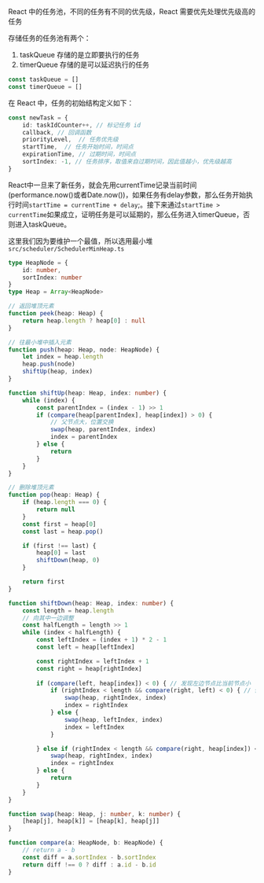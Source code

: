 
React 中的任务池，不同的任务有不同的优先级，React 需要优先处理优先级高的任务

存储任务的任务池有两个：
1. taskQueue 存储的是立即要执行的任务
2. timerQueue 存储的是可以延迟执行的任务

```ts
const taskQueue = []
const timerQueue = []
```

在 React 中，任务的初始结构定义如下：

```ts
const newTask = {
	id: taskIdCounter++, // 标记任务 id
	callback, // 回调函数
	priorityLevel,	// 任务优先级
	startTime,	// 任务开始时间，时间点
	expirationTime,	// 过期时间，时间点
	sortIndex: -1, // 任务排序，取值来自过期时间，因此值越小，优先级越高
}
```
React中一旦来了新任务，就会先用currentTime记录当前时间(performance.now()或者Date.now())，如果任务有delay参数，那么任务开始执行时间`startTime = currentTime + delay`;。接下来通过`startTime > currentTime`如果成立，证明任务是可以延期的，那么任务进入timerQueue，否则进入taskQueue。

这里我们因为要维护一个最值，所以选用最小堆
`src/scheduler/SchedulerMinHeap.ts`
```ts
type HeapNode = {
	id: number,
	sortIndex: number
}
type Heap = Array<HeapNode>

// 返回堆顶元素
function peek(heap: Heap) {
	return heap.length ? heap[0] : null
}

// 往最小堆中插入元素
function push(heap: Heap, node: HeapNode) {
	let index = heap.length
	heap.push(node)
	shiftUp(heap, index)
}

function shiftUp(heap: Heap, index: number) {
	while (index) {
		const parentIndex = (index - 1) >> 1
		if (compare(heap[parentIndex], heap[index]) > 0) {
			// 父节点大，位置交换
			swap(heap, parentIndex, index)
			index = parentIndex
		} else {
			return
		}
	}
}

// 删除堆顶元素
function pop(heap: Heap) {
	if (heap.length === 0) {
		return null
	}
	const first = heap[0]
	const last = heap.pop()

	if (first !== last) {
		heap[0] = last
		shiftDown(heap, 0)
	}

	return first
}

function shiftDown(heap: Heap, index: number) {
	const length = heap.length
	// 向其中一边调整
	const halfLength = length >> 1
	while (index < halfLength) {
		const leftIndex = (index + 1) * 2 - 1
		const left = heap[leftIndex]

		const rightIndex = leftIndex + 1
		const right = heap[rightIndex]
		
		if (compare(left, heap[index]) < 0) { // 发现左边节点比当前节点小
			if (rightIndex < length && compare(right, left) < 0) { // 但是左边节点还得再跟右边节点比一下，如果右边更小，则当前节点与右边交换
				swap(heap, rightIndex, index)
				index = rightIndex
			} else {
				swap(heap, leftIndex, index)
				index = leftIndex
			}

		} else if (rightIndex < length && compare(right, heap[index]) < 0) { // 右边节点小一些
			swap(heap, rightIndex, index)
			index = rightIndex
		} else {
			return
		}
	}
}

function swap(heap: Heap, j: number, k: number) {
	[heap[j], heap[k]] = [heap[k], heap[j]]
}

function compare(a: HeapNode, b: HeapNode) {
	// return a - b
	const diff = a.sortIndex - b.sortIndex
	return diff !== 0 ? diff : a.id - b.id
}

```
